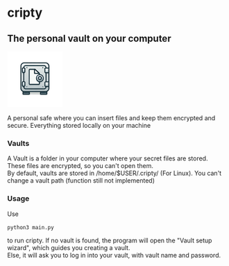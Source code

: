 # cripty
## The personal vault on your computer

![alt text](resources/icon_128x128.png)

A personal safe where you can insert files and keep them encrypted and secure. Everything stored locally on your machine

### Vaults
A Vault is a folder in your computer where your secret files are stored.
These files are encrypted, so you can't open them.<br/>
By default, vaults are stored in /home/$USER/.cripty/ (For Linux). You can't change a vault path (function still not implemented)

### Usage

Use

    python3 main.py

to run cripty. If no vault is found, the program will open the "Vault setup wizard", which guides you creating a vault. <br/> 
Else, it will ask you to log in into your vault, with vault name and password.
